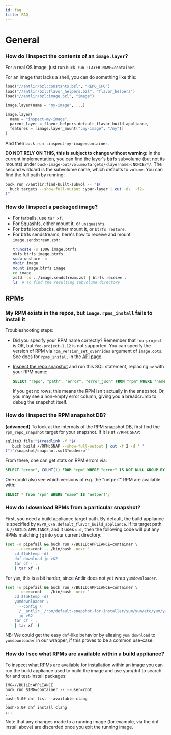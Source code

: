 ```yaml
---
id: faq
title: FAQ
---
```


# General


### How do I inspect the contents of an `image.layer`?

For a real OS image, just run `buck run :LAYER-NAME=container`.

For an image that lacks a shell, you can do something like this:

```py
load("//antlir/bzl:constants.bzl", "REPO_CFG")
load("//antlir/bzl:flavor_helpers.bzl", "flavor_helpers")
load("//antlir/bzl:image.bzl", "image")

image.layer(name = "my-image", ...)

image.layer(
  name = "inspect-my-image",
  parent_layer = flavor_helpers.default_flavor_build_appliance,
  features = [image.layer_mount(":my-image", "/my")]
)
```

And then `buck run :inspect-my-image=container`.

**DO NOT RELY ON THIS, this is subject to change without warning:** In the
current implementation, you can find the layer's btrfs subvolume (but not
its mounts) under `buck-image-out/volume/targets/<layername>:NONCE/*/`.
The second wildcard is the subvolume name, which defaults to `volume`.
You can find the full path by running:

```bash
buck run //antlir:find-built-subvol -- "$(
  buck targets --show-full-output :your-layer | cut -d\  -f2-
)"
```

### How do I inspect a packaged image?

  - For tarballs, use `tar xf`.
  - For Squashfs, either mount it, or `unsquashfs`.
  - For btrfs loopbacks, either mount it, or `btrfs restore`.
  - For btrfs sendstreams, here's how to receive and mount
    `image.sendstream.zst`:
    ```bash
    truncate -s 100G image.btrfs
    mkfs.btrfs image.btrfs
    sudo unshare -m
    mkdir image
    mount image.btrfs image
    cd image
    zstd -cd ../image.sendstream.zst | btrfs receive .
    ls  # To find the resulting subvolume directory
    ```

## RPMs


### My RPM exists in the repos, but `image.rpms_install` fails to install it

Troubleshooting steps:

  - Did you specify your RPM name correctly? Remember that `foo-project` is OK,
    but `foo-project-1.12` is not supported. You can specify the version of RPM
    via `rpm_version_set_overrides` argument of `image.opts`. See docs for
    `rpms_install` in the [API page](/docs/api/image).

  - [Inspect the repo snapshot](#how-do-i-inspect-the-rpm-snapshot-db) and run
    this SQL statement, replacing `pv` with your RPM name:

    ```sql
    SELECT "repo", "path", "error", "error_json" FROM "rpm" WHERE "name" = "pv"
    ```

    If you get no rows, this means the RPM isn't actually in the snapshot.
    Or, you may see a non-empty error column, giving you a breadcrumb to
    debug the snapshot itself.


### How do I inspect the RPM snapshot DB?

**(advanced)** To look at the internals of the RPM snapshot DB, first find
the `rpm_repo_snapshot` target for your snapshot. If it is at `//RPM:SNAP`:

```bash
sqlite3 file:"$(readlink -f "$(
   buck build //RPM:SNAP --show-full-output | cut -f 2 -d ' '
)")"/snapshot/snapshot.sql3?mode=ro``
```

From there, one can get stats on RPM errors via:

```sql
SELECT "error", COUNT(1) FROM "rpm" WHERE "error" IS NOT NULL GROUP BY "error";
```

One could also see which versions of e.g. the "netperf" RPM are available with:

```sql
SELECT * from "rpm" WHERE "name" IS "netperf";
```

### How do I download RPMs from a particular snapshot?

First, you need a build appliance target path. By default, the build appliance
is specified by `REPO_CFG.default_flavor_build_appliance`.  If its target path
is `//BUILD:APPLIANCE`, and it uses `dnf`, then the following code will
put any RPMs matching `jq` into your current directory:

```bash
(set -o pipefail && buck run //BUILD:APPLIANCE=container \
  -- --user=root -- /bin/bash -uexc '
    cd $(mktemp -d)
    dnf download jq >&2
    tar cf - .
  ' | tar xf -)
```

For `yum`, this is a bit harder, since Antlir does not yet wrap `yumdownloader`.

```bash
(set -o pipefail && buck run //BUILD:APPLIANCE=container \
  -- --user=root -- /bin/bash -uexc '
    cd $(mktemp -d)
    yumdownloader \
      --config \
      /__antlir__/rpm/default-snapshot-for-installer/yum/yum/etc/yum/yum.conf \
      jq >&2
    tar cf - .
  ' | tar xf -)
```

NB: We could get the easy `dnf`-like behavior by aliasing `yum download` to
`yumdownloader` in our wrapper, if this proves to be a common use-case.

### How do I see what RPMs are available within a build appliance?

To inspect what RPMs are available for installation within an image you
can run the build appliance used to build the image and use yum/dnf to
search for and test-install packages:
```
IMG=//BUILD:APPLIANCE
buck run $IMG=container -- --user=root
...
bash-5.0# dnf list --available clang
...
bash-5.0# dnf install clang
...
```

Note that any changes made to a running image (for example, via the dnf
install above) are discarded once you exit the running image.
